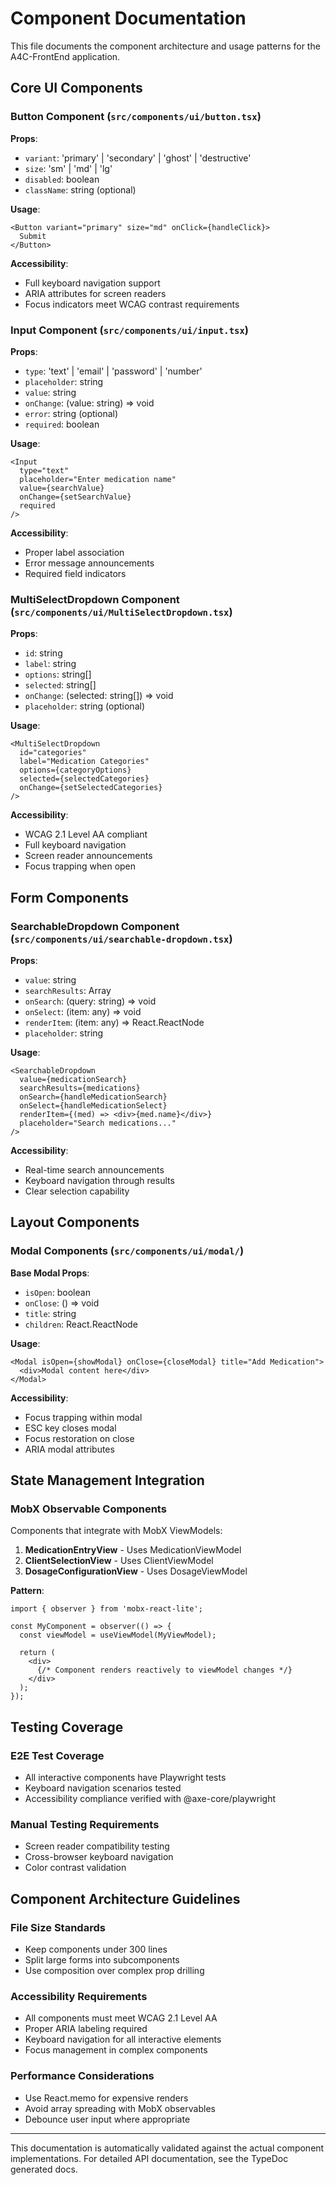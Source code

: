 # Component Documentation

This file documents the component architecture and usage patterns for the A4C-FrontEnd application.

## Core UI Components

### Button Component (`src/components/ui/button.tsx`)

**Props**:
- `variant`: 'primary' | 'secondary' | 'ghost' | 'destructive'
- `size`: 'sm' | 'md' | 'lg'
- `disabled`: boolean
- `className`: string (optional)

**Usage**:
```tsx
<Button variant="primary" size="md" onClick={handleClick}>
  Submit
</Button>
```

**Accessibility**: 
- Full keyboard navigation support
- ARIA attributes for screen readers
- Focus indicators meet WCAG contrast requirements

### Input Component (`src/components/ui/input.tsx`)

**Props**:
- `type`: 'text' | 'email' | 'password' | 'number'
- `placeholder`: string
- `value`: string
- `onChange`: (value: string) => void
- `error`: string (optional)
- `required`: boolean

**Usage**:
```tsx
<Input
  type="text"
  placeholder="Enter medication name"
  value={searchValue}
  onChange={setSearchValue}
  required
/>
```

**Accessibility**:
- Proper label association
- Error message announcements
- Required field indicators

### MultiSelectDropdown Component (`src/components/ui/MultiSelectDropdown.tsx`)

**Props**:
- `id`: string
- `label`: string
- `options`: string[]
- `selected`: string[]
- `onChange`: (selected: string[]) => void
- `placeholder`: string (optional)

**Usage**:
```tsx
<MultiSelectDropdown
  id="categories"
  label="Medication Categories"
  options={categoryOptions}
  selected={selectedCategories}
  onChange={setSelectedCategories}
/>
```

**Accessibility**:
- WCAG 2.1 Level AA compliant
- Full keyboard navigation
- Screen reader announcements
- Focus trapping when open

## Form Components

### SearchableDropdown Component (`src/components/ui/searchable-dropdown.tsx`)

**Props**:
- `value`: string
- `searchResults`: Array<any>
- `onSearch`: (query: string) => void
- `onSelect`: (item: any) => void
- `renderItem`: (item: any) => React.ReactNode
- `placeholder`: string

**Usage**:
```tsx
<SearchableDropdown
  value={medicationSearch}
  searchResults={medications}
  onSearch={handleMedicationSearch}
  onSelect={handleMedicationSelect}
  renderItem={(med) => <div>{med.name}</div>}
  placeholder="Search medications..."
/>
```

**Accessibility**:
- Real-time search announcements
- Keyboard navigation through results
- Clear selection capability

## Layout Components

### Modal Components (`src/components/ui/modal/`)

**Base Modal Props**:
- `isOpen`: boolean
- `onClose`: () => void
- `title`: string
- `children`: React.ReactNode

**Usage**:
```tsx
<Modal isOpen={showModal} onClose={closeModal} title="Add Medication">
  <div>Modal content here</div>
</Modal>
```

**Accessibility**:
- Focus trapping within modal
- ESC key closes modal
- Focus restoration on close
- ARIA modal attributes

## State Management Integration

### MobX Observable Components

Components that integrate with MobX ViewModels:

1. **MedicationEntryView** - Uses MedicationViewModel
2. **ClientSelectionView** - Uses ClientViewModel  
3. **DosageConfigurationView** - Uses DosageViewModel

**Pattern**:
```tsx
import { observer } from 'mobx-react-lite';

const MyComponent = observer(() => {
  const viewModel = useViewModel(MyViewModel);
  
  return (
    <div>
      {/* Component renders reactively to viewModel changes */}
    </div>
  );
});
```

## Testing Coverage

### E2E Test Coverage
- All interactive components have Playwright tests
- Keyboard navigation scenarios tested
- Accessibility compliance verified with @axe-core/playwright

### Manual Testing Requirements
- Screen reader compatibility testing
- Cross-browser keyboard navigation
- Color contrast validation

## Component Architecture Guidelines

### File Size Standards
- Keep components under 300 lines
- Split large forms into subcomponents
- Use composition over complex prop drilling

### Accessibility Requirements
- All components must meet WCAG 2.1 Level AA
- Proper ARIA labeling required
- Keyboard navigation for all interactive elements
- Focus management in complex components

### Performance Considerations
- Use React.memo for expensive renders
- Avoid array spreading with MobX observables
- Debounce user input where appropriate

---

This documentation is automatically validated against the actual component implementations. For detailed API documentation, see the TypeDoc generated docs.